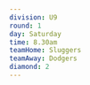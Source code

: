 ```yaml
---
division: U9
round: 1
day: Saturday
time: 8.30am
teamHome: Sluggers
teamAway: Dodgers
diamond: 2
---
```

